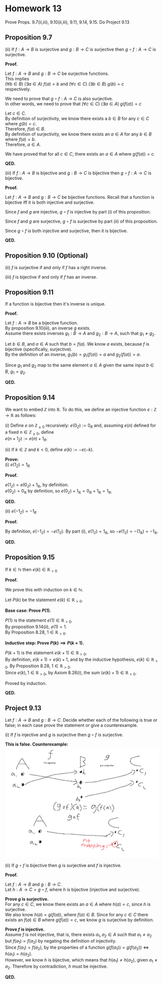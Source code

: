 # Homework 13
Prove Props. 9.7(ii,iii), 9.10(ii,iii), 9.11, 9.14, 9.15. Do Project 9.13

## Proposition 9.7

(ii) If $f : A \to B$ is surjective and $g : B \to C$ is surjective then $g \circ f : A \to C$ is surjective.  

**Proof.**  

Let $f : A \to B$ and $g : B \to C$ be surjective functions.  
This implies  
$(\forall b\in B)\text{ } (\exists a \in A) \text{ } f(a)=b$  and $(\forall c\in C)\text{ } (\exists b \in B) \text{ } g(b)=c$  
respectively.  

We need to prove that $g \circ f : A \to C$ is also surjective.  
In other words, we need to prove that  $(\forall c\in C)\text{ } (\exists a \in A) \text{ } g(f(a))=c$  

Let $c\in C$.  
By definition of surjectivity, we know there exists a $b\in B$ for any $c\in C$ where $g(b)=c$.  
Therefore, $f(a)\in B$.  
By definition of surjectivity, we know there exists an $a\in A$ for any $b\in B$ where $f(a)=b$.  
Therefore, $a\in A$.  

We have proved that for all $c\in C$, there exists an $a\in A$ where $g(f(a)) = c$.  

**QED.**  

(iii) If $f : A \to B$ is bijective and $g : B \to C$ is bijective then $g \circ f : A \to C$ is bijective.  

**Proof.**  

Let $f : A \to B$ and $g : B\to C$ be bijective functions. Recall that a function is bijective iff it is both injective and surjective. 

Since $f$ and $g$ are injective, $g\circ f$ is injective by part (i) of this proposition.

Since $f$ and $g$ are surjective, $g\circ f$ is surjective by part (ii) of this proposition.  

Since $g\circ f$ is both injective and surjective, then it is bijective.  

**QED.**  

## Proposition 9.10 (Optional)

(ii) $f$ is surjective if and only if $f$ has a right inverse.  

(iii) $f$ is bijective if and only if $f$ has an inverse.  

## Proposition 9.11

If a function is bijective then it's inverse is unique.  

**Proof.**  

Let $f : A \to B$ be a bijective function.  
By proposition 9.10(iii), an inverse $g$ exists.  
Assume there exists inverses $g_1 : B \to A \text{ and } g_2 : B \to A$, such that $g_1 \neq g_2$.  
<!-- By definition of a two-way inverse, we know $g_1\circ f = \text{id}_A$ and $f\circ g_1 = \text{id}_B$.  
Additionally, $g_2\circ f = \text{id}_A$ and $f\circ g_2 = \text{id}_B$.   -->
Let $b\in B$, and $a\in A\text{ such that } b=f(a)$.  We know $a$ exists, because $f$ is bijective (specifically, surjective).  
By the definition of an inverse, $g_1(b)=g_1(f(a))=a$ and $g_2(f(a))=a$.  

Since $g_1 \text{ and } g_2$ map to the same element $a\in A$ given the same input $b\in B$, $g_1=g_2$.  

**QED.**  

## Proposition 9.14

We want to embed $\mathbb{Z}$ into $\mathbb{R}$. To do this, we define an injective function $e : \mathbb{Z} \to \mathbb{R}$ as follows:  

(i) Define $e$ on $\mathbb{Z}_{\geq 0}$ recursively: $e(0_Z) := 0_R$ and, assuming $e(n)$ defined for a fixed $n \in \mathbb{Z}_{\geq 0}$, define  
$e(n + 1_Z) := e(n) + 1_R$.  

(ii) If $k \in \mathbb{Z}$ and $k < 0$, define $e(k) := -e (-k)$.  

**Prove:**  
(i) $e(1_Z) = 1_R$  

**Proof.**  

$e(1_\mathbb{Z})=e(0_\mathbb{Z}) + 1_\mathbb{R}$, by definition.  
$e(0_\mathbb{Z})=0_\mathbb{R}$ by definition, so $e(0_\mathbb{Z}) + 1_\mathbb{R}=0_\mathbb{R}+1_\mathbb{R}=1_\mathbb{R}$.  

**QED.**  

(ii) $e(-1_Z) = -1_R$  

**Proof.**  

By definition, $e(-1_\mathbb{Z})=-e(1_\mathbb{Z})$. By part (i), $e(1_\mathbb{Z})=1_\mathbb{R}$, so $-e(1_\mathbb{Z})=-(1_\mathbb{R})=-1_\mathbb{R}$.  

**QED.**  

## Proposition 9.15

If $k \in \mathbb{N}$ then $e(k) \in \mathbb{R}_{>0}$  

**Proof.**  

We prove this with induction on $k\in \mathbb{N}$.  

Let $P(k)$ be the statement $e(k)\in \mathbb{R}_{>0}$.  

**Base case: Prove $P(1)$.**  

$P(1)$ is the statement $e(1)\in \mathbb{R}_{>0}$.  
By proposition 9.14(ii), $e(1)=1$.  
By Proposition 8.28, $1\in \mathbb{R}_{>0}$.   

**Inductive step: Prove $P(k)\implies P(k+1)$.**  

$P(k+1)$ is the statement $e(k+1)\in\mathbb{R}_{>0}$.  
By definition, $e(k+1)=e(k)+1$, and by the inductive hypothesis, $e(k)\in\mathbb{R}_{>0}$. By Proposition 8.28, $1\in \mathbb{R}_{>0}$.  
Since $e(k), 1\in \mathbb{R}_{>0}$, by Axiom 8.26(i), the sum $(e(k)+1)\in\mathbb{R}_{>0}$.  

Proved by induction.  

**QED.**  

## Project 9.13

Let $f: A \to B$ and $g: B \to C$. Decide whether each of the following is true or false; in each case prove the statement or give a counterexample.  

(i) If $f$ is injective and $g$ is surjective then $g \circ f$ is surjective.  

**This is false.  Counterexample:**  
![alt text](image.png)

(ii) If $g \circ f$ is bijective then $g$ is surjective and $f$ is injective.  

**Proof.**  

Let $f: A\to B$ and $g: B\to C$.  
Let $h: A\to C=g\circ f$, where $h$ is bijective (injective and surjective).  

**Prove $g$ is surjective.**  
For any $c\in C$, we know there exists an $a\in A$ where $h(a)=c$, since $h$ is surjective.  
We also know $h(a)=g(f(a))$, where $f(a)\in B$. Since for any $c\in C$ there exists an $f(a)\in B$ where $g(f(a))=c$, we know $g$ is surjective by definition.  

**Prove $f$ is injective.**  
Assume $f$ is not injective, that is, there exists $a_1, a_2\in A$ such that $a_1 \neq a_2$ but $f(a_1)=f(a_2)$ by negating the definition of injectivity.  
Since $f(a_1)=f(a_2)$, by the properties of a function $g(f(a_1))=g(f(a_2)) \iff h(a_1) = h(a_2)$.  
However, we know $h$ is bijective, which means that $h(a_1)\neq h(a_2)$, given $a_1\neq a_2$.  Therefore by contradiction, $h$ must be injective.  

**QED.**  